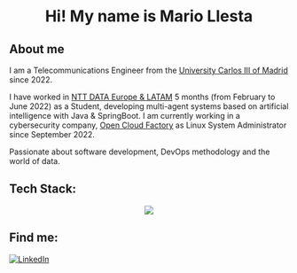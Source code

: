 <h1 align="center">Hi! My name is Mario Llesta </h1>
<p align="center"> </p>


## About me

I am a Telecommunications Engineer from the [University Carlos III of Madrid](https://www.uc3m.es/Inicio) since 2022.

I have worked in [NTT DATA Europe & LATAM](https://es.nttdata.com/) 5 months (from February to June 2022) as a Student, developing multi-agent systems based on artificial intelligence with Java & SpringBoot. I am currently working in a cybersecurity company, [Open Cloud Factory](https://www.opencloudfactory.com/) as Linux System Administrator since September 2022.

Passionate about software development, DevOps methodology and the world of data.

##
## Tech Stack:

<p align="center">
  <a href="#">
    <img src="https://skillicons.dev/icons?i=python,fastapi,c,java,kotlin,postgresql,mongodb,linux,ansible,docker,kubernetes&theme=light"/>
  </a>
</p>

##
## Find me:
[![LinkedIn](https://img.shields.io/badge/LinkedIn-Mario_Llesta-0A66C2?style=for-the-badge&logo=linkedin&logoColor=white&labelColor=101010)](https://www.linkedin.com/in/mario-llesta)
